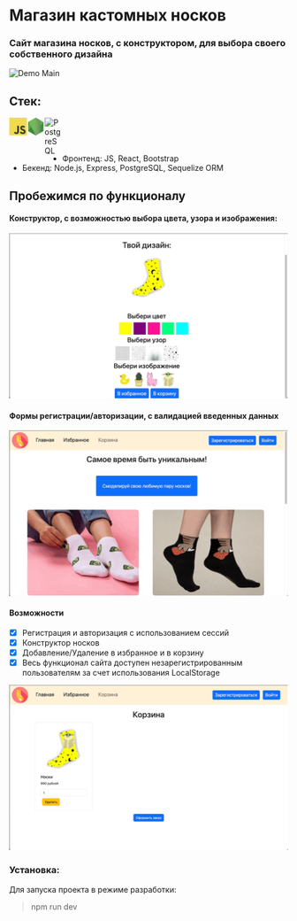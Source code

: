 # Магазин кастомных носков

### Сайт магазина носков, с конструктором, для выбора своего собственного дизайна

![Demo Main](/readme-assets/s1.gif)

## Стек:

<img align="left" alt="JavaScript" width="32px" src="https://raw.githubusercontent.com/github/explore/80688e429a7d4ef2fca1e82350fe8e3517d3494d/topics/javascript/javascript.png" />
<img align="left" alt="Node.js" width="32px" src="https://raw.githubusercontent.com/github/explore/80688e429a7d4ef2fca1e82350fe8e3517d3494d/topics/nodejs/nodejs.png" />
<img align="left" alt="PostgreSQL" width="32px" src="https://img.icons8.com/color/50/000000/postgreesql.png"/>

<br/>
<br/>
<br/>

- Фронтенд: JS, React, Bootstrap
- Бекенд: Node.js, Express, PostgreSQL, Sequelize ORM

## Пробежимся по функционалу

#### Конструктор, с возможностью выбора цвета, узора и изображения:

![Demo Constructor](/readme-assets/s2.gif)

#### Формы регистрации/авторизации, с валидацией введенных данных

![Demo Forms](/readme-assets/s3.gif)

#### Возможности

- [x] Регистрация и авторизация с использованием сессий
- [x] Конструктор носков
- [x] Добавление/Удаление в избранное и в корзину
- [x] Весь функционал сайта доступен незарегистрированным пользователям за счет использования LocalStorage

![Demo Cart](/readme-assets/s4.gif)

### Установка:

Для запуска проекта в режиме разработки:

> npm run dev
